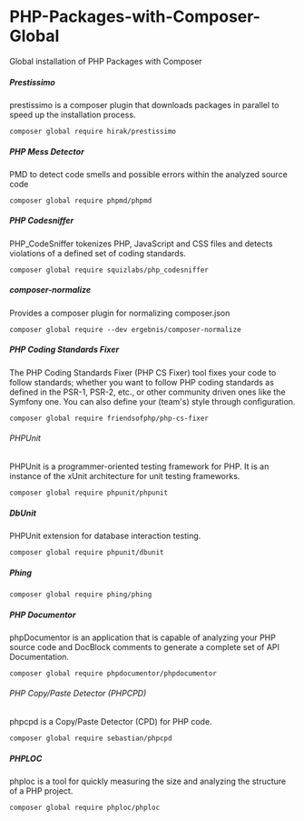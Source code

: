 # PHP-Packages-with-Composer-Global
Global installation of PHP Packages with Composer

##### Prestissimo
prestissimo is a composer plugin that downloads packages in parallel to speed up the installation process.
```
composer global require hirak/prestissimo
```
##### PHP Mess Detector 
PMD to detect code smells and possible errors within the analyzed source code
```
composer global require phpmd/phpmd
```
##### PHP Codesniffer
PHP_CodeSniffer tokenizes PHP, JavaScript and CSS files and detects violations of a defined set of coding standards.
```
composer global require squizlabs/php_codesniffer
```
##### composer-normalize
Provides a composer plugin for normalizing composer.json
```
composer global require --dev ergebnis/composer-normalize
```
##### PHP Coding Standards Fixer
The PHP Coding Standards Fixer (PHP CS Fixer) tool fixes your code to follow standards; whether you want to follow PHP coding standards as defined in the PSR-1, PSR-2, etc., or other community driven ones like the Symfony one. You can also define your (team's) style through configuration.
```
composer global require friendsofphp/php-cs-fixer
```
###### PHPUnit
PHPUnit is a programmer-oriented testing framework for PHP. It is an instance of the xUnit architecture for unit testing frameworks.
```
composer global require phpunit/phpunit
```
##### DbUnit
PHPUnit extension for database interaction testing.
```
composer global require phpunit/dbunit
```
##### Phing
```
composer global require phing/phing
```
##### PHP Documentor
phpDocumentor is an application that is capable of analyzing your PHP source code and DocBlock comments to generate a complete set of API Documentation.
```
composer global require phpdocumentor/phpdocumentor
```
###### PHP Copy/Paste Detector (PHPCPD)
phpcpd is a Copy/Paste Detector (CPD) for PHP code.
```
composer global require sebastian/phpcpd
```
##### PHPLOC
phploc is a tool for quickly measuring the size and analyzing the structure of a PHP project.
```
composer global require phploc/phploc
```

